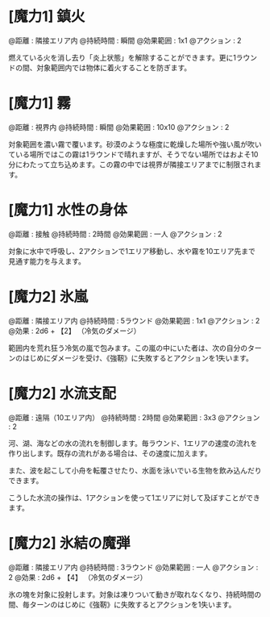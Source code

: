 # [魔力1] 鎮火

@距離 : 隣接エリア内	@持続時間 : 瞬間	@効果範囲 : 1x1	@アクション : 2

燃えている火を消し去り「炎上状態」を解除することができます。更に1ラウンドの間、対象範囲内では物体に着火することを防ぎます。

# [魔力1] 霧

@距離 : 視界内	@持続時間 : 瞬間	@効果範囲 : 10x10	@アクション : 2

対象範囲を濃い霧で覆います。砂漠のような極度に乾燥した場所や強い風が吹いている場所ではこの霧は1ラウンドで晴れますが、そうでない場所ではおよそ10分にわたって立ち込めます。この霧の中では視界が隣接エリアまでに制限されます。

# [魔力1] 水性の身体

@距離 : 接触	@持続時間 : 2時間	@効果範囲 : 一人	@アクション : 2

対象に水中で呼吸し、2アクションで1エリア移動し、水や霧を10エリア先まで見通す能力を与えます。

# [魔力2] 氷嵐

@距離 : 隣接エリア内	@持続時間 : 5ラウンド	@効果範囲 : 1x1	@アクション : 2	@効果 : 2d6 + 【2】 （冷気のダメージ）

範囲内を荒れ狂う冷気の嵐で包みます。この嵐の中にいた者は、次の自分のターンのはじめにダメージを受け、《強靭》に失敗するとアクションを1失います。


# [魔力2] 水流支配

@距離 : 遠隔（10エリア内）	@持続時間 : 2時間	@効果範囲 : 3x3	@アクション : 2

河、湖、海などの水の流れを制御します。毎ラウンド、1エリアの速度の流れを作り出します。既存の流れがある場合は、その速度に加えます。

また、波を起こして小舟を転覆させたり、水面を泳いでいる生物を飲み込んだりできます。

こうした水流の操作は、1アクションを使って1エリアに対して及ぼすことができます。

# [魔力2] 氷結の魔弾

@距離 : 隣接エリア内	@持続時間 : 3ラウンド	@効果範囲 : 一人	@アクション : 2	@効果 : 2d6 + 【4】 （冷気のダメージ）

氷の塊を対象に投射します。対象は凍りついて動きが取れなくなり、持続時間の間、毎ターンのはじめに《強靭》に失敗するとアクションを1失います。
